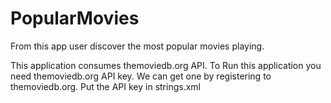 # PopularMovies
From this app user discover the most popular movies playing.

This application consumes themoviedb.org API.
To Run this application you need themoviedb.org API key. We can get one by registering to themoviedb.org.
Put the API key in strings.xml